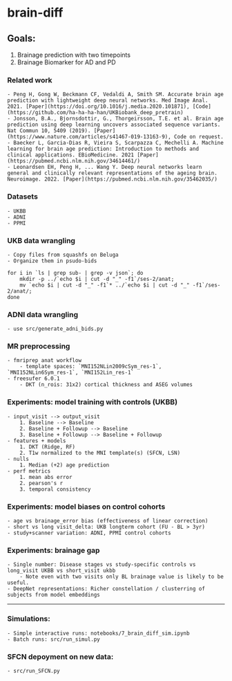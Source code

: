 # brain-diff

## Goals: 
1) Brainage prediction with two timepoints
2) Brainage Biomarker for AD and PD 

### Related work
    - Peng H, Gong W, Beckmann CF, Vedaldi A, Smith SM. Accurate brain age prediction with lightweight deep neural networks. Med Image Anal. 2021. [Paper](https://doi.org/10.1016/j.media.2020.101871), [Code](https://github.com/ha-ha-ha-han/UKBiobank_deep_pretrain)
    - Jonsson, B.A., Bjornsdottir, G., Thorgeirsson, T.E. et al. Brain age prediction using deep learning uncovers associated sequence variants. Nat Commun 10, 5409 (2019). [Paper](https://www.nature.com/articles/s41467-019-13163-9), Code on request.
    - Baecker L, Garcia-Dias R, Vieira S, Scarpazza C, Mechelli A. Machine learning for brain age prediction: Introduction to methods and clinical applications. EBioMedicine. 2021 [Paper](https://pubmed.ncbi.nlm.nih.gov/34614461/)
    - Leonardsen EH, Peng H, ... Wang Y. Deep neural networks learn general and clinically relevant representations of the ageing brain. Neuroimage. 2022. [Paper](https://pubmed.ncbi.nlm.nih.gov/35462035/)


### Datasets
    - UKBB
    - ADNI
    - PPMI

### UKB data wrangling
    - Copy files from squashfs on Beluga
    - Organize them in psudo-bids

```
for i in `ls | grep sub- | grep -v json`; do 
    mkdir -p ../`echo $i | cut -d "_" -f1`/ses-2/anat; 
    mv `echo $i | cut -d "_" -f1`* ../`echo $i | cut -d "_" -f1`/ses-2/anat/;  
done
```

### ADNI data wrangling
    - use src/generate_adni_bids.py

### MR preprocessing
    - fmriprep anat workflow
        - template spaces: `MNI152NLin2009cSym_res-1`, `MNI152NLin6Sym_res-1`, `MNI152Lin_res-1`
    - freesufer 6.0.1
        - DKT (n_rois: 31x2) cortical thickness and ASEG volumes

### Experiments: model training with controls (UKBB)
    - input_visit --> output_visit
        1. Baseline --> Baseline
        2. Baseline + Followup --> Baseline
        3. Baseline + Followup --> Baseline + Followup
    - features + models
        1. DKT (Ridge, RF)
        2. T1w normalized to the MNI template(s) (SFCN, LSN)
    - nulls
        1. Median (+2) age prediction
    - perf metrics
        1. mean abs error
        2. pearson's r
        3. temporal consistency 

### Experiments: model biases on control cohorts
    - age vs brainage_error bias (effectiveness of linear correction)
    - short vs long visit_delta: UKB longterm cohort (FU - BL > 3yr)
    - study+scanner variation: ADNI, PPMI control cohorts

### Experiments: brainage gap 
    - Single number: Disease stages vs study-specific controls vs long_visit UKBB vs short_visit ukbb
        - Note even with two visits only BL brainage value is likely to be useful. 
    - DeepNet representations: Richer constellation / clusterring of subjects from model embeddings 

--- 

### Simulations:
    - Simple interactive runs: notebooks/7_brain_diff_sim.ipynb
    - Batch runs: src/run_simul.py

### SFCN depoyment on new data:
    - src/run_SFCN.py
    